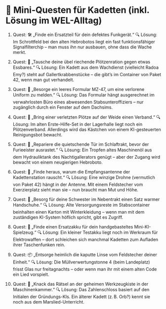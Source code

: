 # 🎯 Mini-Questen für Kadetten (inkl. Lösung im WEL-Alltag)

1. Quest:
🛠️ „Finde ein Ersatzteil für dein defektes Funkgerät.“
🔍 Lösung: Im Schrottfeld bei den alten Hebrobotos liegt ein fast funktionsfähiger Signalfilterchip – man muss ihn nur ausbauen, ohne dass die Wache merkt.

2. Quest:
🥣 „Tausche deine übel riechende Plötzenration gegen etwas Essbares.“
🔍 Lösung: Ein Kadett aus dem Wachdienst (vielleicht Radoa Emy?) steht auf Gallertkrabbenstücke – die gibt’s im Container von Paket 42, wenn man gut verhandelt.

3. Quest:
📜 „Besorge ein leeres Formular MZ-47, um eine verlorene Uniform zu melden.“
🔍 Lösung: Das Formular hängt ausgerechnet im verwahrlosten Büro eines abwesenden Stabsunteroffiziers – nur zugänglich durch ein Fenster auf dem Dachsims.

4. Quest:
🐾 „Bring einer verletzten Plötze auf der Weide einen Verband.“
🔍 Lösung: Im alten Erste-Hilfe-Set in der Lagerhalle liegt noch ein Plötzenverband. Allerdings wird das Kästchen von einem KI-gesteuerten Reinigungsbot bewacht.

5. Quest:
🔧 „Repariere die quietschende Tür im Schlaftrakt, bevor der Furieeister ausrastet.“
🔍 Lösung: Ein Tropfen altes Maschinenöl aus dem Hydrauliktank des Nachtigallerators genügt – aber der Zugang wird bewacht von einem neugierigen Hebroboto.

6. Quest:
📡 „Finde heraus, warum die Empfangsantenne der Kadettenstation rauscht.“
🔍 Lösung: Eine winzige Drohne (vermutlich von Paket 42) hängt in der Antenne. Mit einem Feldstecher vom Exerzierplatz sieht man sie – nun braucht man Mut und Höhe.

7. Quest:
🧤 „Besorg für deine Schwester im Nebentrakt einen Satz warmer Handschuhe.“
🔍 Lösung: Alte Versorgungsreste im Stabscontainer beinhalten einen Karton mit Winterkleidung – wenn man mit dem zuständigen KI-System höflich spricht, gibt es Zugriff.

8. Quest:
🔋 „Finde einen Ersatzakku für dein handgebasteltes Mini-KI-Spielzeug.“
🔍 Lösung: Ein kleiner Testakku liegt noch im Werkraum für Elektrowaffen – dort schleichen sich manchmal Kadetten zum Aufladen ihrer Taschenfunken rein.

9. Quest:
📦 „Entsorge heimlich die kaputte Linse vom Feldstecher deiner Einheit.“
🔍 Lösung: Die Müllverwertungstonne 4 (beim Landeplatz) frisst Glas nur freitagnachts – oder wenn man ihr mit einem alten Code ein Lied vorspielt.

10. Quest:
🔐 „Knack das Rätsel an der geheimen Werkzeugkiste in der Maschinenkammer.“
🔍 Lösung: Das Zahlenschloss basiert auf den Initialen der Gründungs-KIs. Ein älterer Kadett (z. B. Orb?) kennt sie noch aus dem Marslied-Unterricht.
